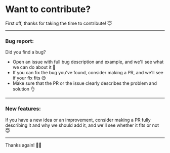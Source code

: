 # Want to contribute?
First off, thanks for taking the time to contribute! 😇

---

### Bug report:
Did you find a bug?
- Open an issue with full bug description and example, and we'll see what we can do about it 🤠
- If you can fix the bug you've found, consider making a PR, and we'll see if your fix fits 😉
- Make sure that the PR or the issue clearly describes the problem and solution 👌

---

### New features:
If you have a new idea or an improvement, consider making a PR fully describing it and why we should add it, and we'll see whether it fits or not 😇

---

Thanks again! 🤗🤗
